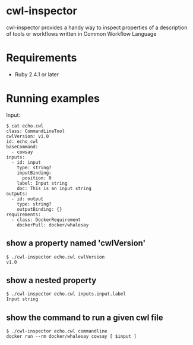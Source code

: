 # cwl-inspector
cwl-inspector provides a handy way to inspect properties of a description of tools or workflows written in Common Workflow Language

# Requirements
- Ruby 2.4.1 or later

# Running examples

Input:
```console
$ cat echo.cwl
class: CommandLineTool
cwlVersion: v1.0
id: echo_cwl
baseCommand:
  - cowsay
inputs:
  - id: input
    type: string?
    inputBinding:
      position: 0
    label: Input string
    doc: This is an input string
outputs:
  - id: output
    type: string?
    outputBinding: {}
requirements:
  - class: DockerRequirement
    dockerPull: docker/whalesay
```

## show a property named 'cwlVersion'
```console
$ ./cwl-inspector echo.cwl cwlVersion
v1.0
```

## show a nested property
```console
$ ./cwl-inspector echo.cwl inputs.input.label
Input string
```

## show the command to run a given cwl file
```console
$ ./cwl-inspector echo.cwl commandline
docker run --rm docker/whalesay cowsay [ $input ]
```
